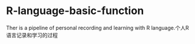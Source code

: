 # R-language-basic-function
Ther is a pipeline of personal recording and learning with R language.个人R语言记录和学习的过程
